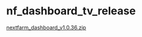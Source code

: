 # nf_dashboard_tv_release




[nextfarm_dashboard_v1.0.36.zip](https://github.com/user-attachments/files/16595994/nextfarm_dashboard_v1.0.36.zip)
